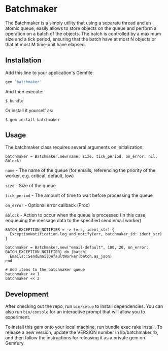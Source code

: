 # Batchmaker

The Batchmaker is a simply utility that using a separate thread and an atomic queue, easily allows to
store objects on the queue and perform a operation on a batch of the objects. The batch is
controlled by a maximum size and a tick period, ensuring that the batch have at most N objects or
that at most M time-unit have elapsed.

## Installation

Add this line to your application's Gemfile:

```ruby
gem 'batchmaker'
```

And then execute:

    $ bundle

Or install it yourself as:

    $ gem install batchmaker

## Usage

The batchmaker class requires several arguments on initialization:
```
batchmaker = Batchmaker.new(name, size, tick_period, on_error: nil, &block)
```

`name` - The name of the queue (for emails, referencing the priority of the worker, e.g. critical, default, low)

`size` - Size of the queue

`tick_period` - The amount of time to wait before processing the queue

`on_error` - Optional error callback (Proc)

`&block` - Action to occur when the queue is processed (In this case, enqueuing the message data to the specified send email worker)

```
BATCH_EXCEPTION_NOTIFIER = -> (err, ident_str) {
  ExceptionNotification.log_and_notify(err, batchmaker_id: ident_str)
}

batchmaker = Batchmaker.new("email-default", 100, 20, on_error: BATCH_EXCEPTION_NOTIFIER) do |batch|
  Emails::SendEmailDefaultWorker(batch.as_json)
end

# Add items to the batchmaker queue
batchmaker << 1
batchmaker << 2
```

## Development

After checking out the repo, run `bin/setup` to install dependencies. You can also run `bin/console` for an interactive prompt that will allow you to experiment.

To install this gem onto your local machine, run bundle exec rake install. To release a new version, update the VERSION number in lib/batchmaker.rb, and then follow the instructions for releasing it as a private gem on Gemfury.

